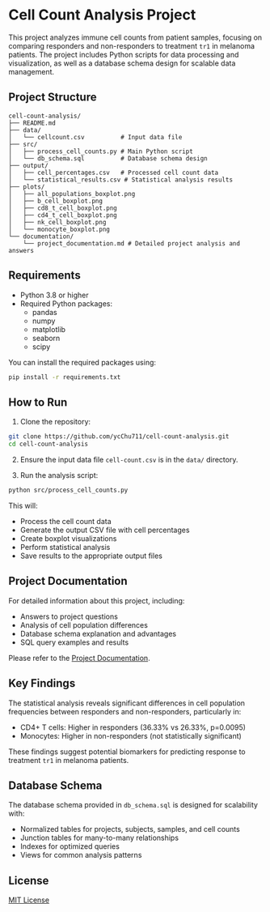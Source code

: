 # Cell Count Analysis Project

This project analyzes immune cell counts from patient samples, focusing on comparing responders and non-responders to treatment `tr1` in melanoma patients. The project includes Python scripts for data processing and visualization, as well as a database schema design for scalable data management.

## Project Structure

```
cell-count-analysis/
├── README.md                  
├── data/
│   └── cellcount.csv          # Input data file
├── src/
│   ├── process_cell_counts.py # Main Python script
│   └── db_schema.sql          # Database schema design
├── output/
│   ├── cell_percentages.csv   # Processed cell count data
│   └── statistical_results.csv # Statistical analysis results
├── plots/
│   ├── all_populations_boxplot.png       
│   ├── b_cell_boxplot.png                
│   ├── cd8_t_cell_boxplot.png
│   ├── cd4_t_cell_boxplot.png
│   ├── nk_cell_boxplot.png
│   └── monocyte_boxplot.png
└── documentation/
    └── project_documentation.md # Detailed project analysis and answers
```

## Requirements

- Python 3.8 or higher
- Required Python packages:
  - pandas
  - numpy
  - matplotlib
  - seaborn
  - scipy

You can install the required packages using:

```bash
pip install -r requirements.txt
```

## How to Run

1. Clone the repository:

```bash
git clone https://github.com/ycChu711/cell-count-analysis.git
cd cell-count-analysis
```

2. Ensure the input data file `cell-count.csv` is in the `data/` directory.

3. Run the analysis script:

```bash
python src/process_cell_counts.py
```

This will:
- Process the cell count data
- Generate the output CSV file with cell percentages
- Create boxplot visualizations
- Perform statistical analysis
- Save results to the appropriate output files

## Project Documentation

For detailed information about this project, including:
- Answers to project questions
- Analysis of cell population differences
- Database schema explanation and advantages
- SQL query examples and results

Please refer to the [Project Documentation](doc/project_doc.md).

## Key Findings

The statistical analysis reveals significant differences in cell population frequencies between responders and non-responders, particularly in:

- CD4+ T cells: Higher in responders (36.33% vs 26.33%, p=0.0095)
- Monocytes: Higher in non-responders (not statistically significant)

These findings suggest potential biomarkers for predicting response to treatment `tr1` in melanoma patients.

## Database Schema

The database schema provided in `db_schema.sql` is designed for scalability with:

- Normalized tables for projects, subjects, samples, and cell counts
- Junction tables for many-to-many relationships
- Indexes for optimized queries
- Views for common analysis patterns

## License

[MIT License](LICENSE)